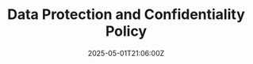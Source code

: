 ---
title: Data Protection and Confidentiality Policy
linkTitle: Data Protection and Confidentiality Policy
date: '2025-05-01T21:06:00Z'
weight: 1
description: Green Orbit Digital is committed to protecting personal data in compliance
  with GDPR, emphasizing principles like lawfulness, data minimization, and security
  measures. It outlines data processing activities, subject rights, confidentiality,
  and breach notification procedures, while ensuring transparency and consent in data
  collection.
draft: false
ref: data-protection-and-confidentiality-policy
---